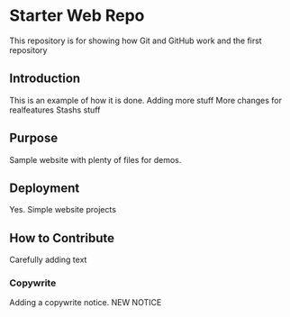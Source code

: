 # Starter Web Repo

This repository is for showing how Git and GitHub work and the first repository

## Introduction 

This is an example of how it is done.  Adding more stuff
More changes for realfeatures
Stashs stuff

## Purpose

Sample website with plenty of files for demos.

## Deployment 

Yes.  Simple website projects

## How to Contribute

Carefully adding text

### Copywrite
Adding a copywrite notice.   NEW NOTICE